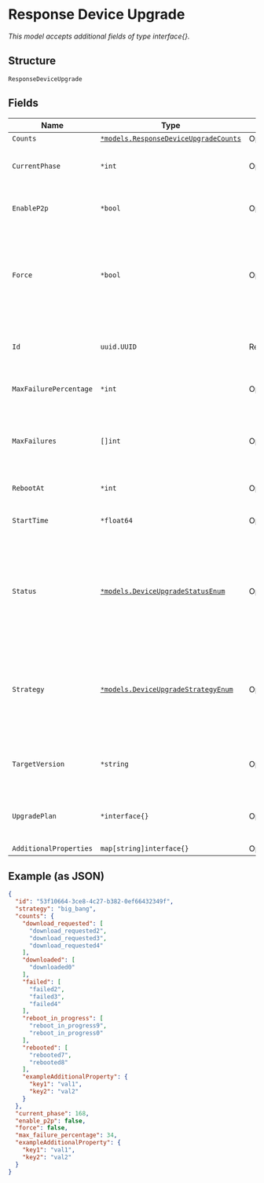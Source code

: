 
# Response Device Upgrade

*This model accepts additional fields of type interface{}.*

## Structure

`ResponseDeviceUpgrade`

## Fields

| Name | Type | Tags | Description |
|  --- | --- | --- | --- |
| `Counts` | [`*models.ResponseDeviceUpgradeCounts`](../../doc/models/response-device-upgrade-counts.md) | Optional | - |
| `CurrentPhase` | `*int` | Optional | current canary or rrm phase in progress |
| `EnableP2p` | `*bool` | Optional | whether to allow local AP-to-AP FW upgrade |
| `Force` | `*bool` | Optional | whether to force upgrade when requested version is same as running version |
| `Id` | `uuid.UUID` | Required | Unique ID of the object instance in the Mist Organnization |
| `MaxFailurePercentage` | `*int` | Optional | percentage of failures allowed |
| `MaxFailures` | `[]int` | Optional | number of failures allowed within a canary phase or serial rollout |
| `RebootAt` | `*int` | Optional | reboot start time in epoch |
| `StartTime` | `*float64` | Optional | firmware download start time in epoch |
| `Status` | [`*models.DeviceUpgradeStatusEnum`](../../doc/models/device-upgrade-status-enum.md) | Optional | status upgrade is in. enum: `cancelled`, `completed`, `created`, `downloaded`, `downloading`, `failed`, `upgrading` |
| `Strategy` | [`*models.DeviceUpgradeStrategyEnum`](../../doc/models/device-upgrade-strategy-enum.md) | Optional | For APs only. enum: `big_bang` (upgrade all at once), `canary`, `rrm`, `serial` (one at a time)<br>**Default**: `"big_bang"` |
| `TargetVersion` | `*string` | Optional | version to upgrade to<br>**Constraints**: *Minimum Length*: `1` |
| `UpgradePlan` | `*interface{}` | Optional | a dictionary of rrm phase number to devices part of that phase |
| `AdditionalProperties` | `map[string]interface{}` | Optional | - |

## Example (as JSON)

```json
{
  "id": "53f10664-3ce8-4c27-b382-0ef66432349f",
  "strategy": "big_bang",
  "counts": {
    "download_requested": [
      "download_requested2",
      "download_requested3",
      "download_requested4"
    ],
    "downloaded": [
      "downloaded0"
    ],
    "failed": [
      "failed2",
      "failed3",
      "failed4"
    ],
    "reboot_in_progress": [
      "reboot_in_progress9",
      "reboot_in_progress0"
    ],
    "rebooted": [
      "rebooted7",
      "rebooted8"
    ],
    "exampleAdditionalProperty": {
      "key1": "val1",
      "key2": "val2"
    }
  },
  "current_phase": 168,
  "enable_p2p": false,
  "force": false,
  "max_failure_percentage": 34,
  "exampleAdditionalProperty": {
    "key1": "val1",
    "key2": "val2"
  }
}
```

